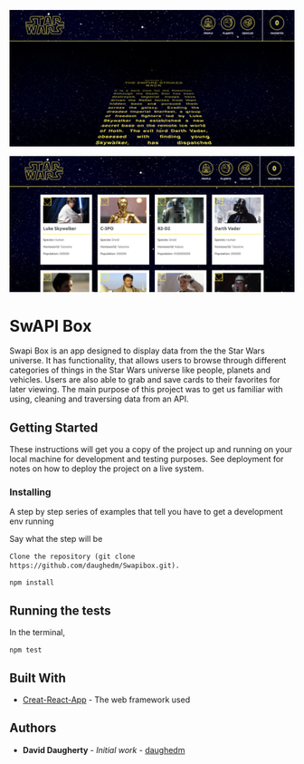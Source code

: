 ![Opening Scroll](/src/Assets/images/openingscreen.png)

![Card View](/src/Assets/images/cardscreen.png)


# SwAPI Box

Swapi Box is an app designed to display data from the the Star Wars universe.  It has functionality, that allows users to browse through different categories of things in the Star Wars universe like people, planets and vehicles.  Users are also able to grab and save cards to their favorites for later viewing. The main purpose of this project was to get us familiar with using, cleaning and traversing data from an API.



## Getting Started

These instructions will get you a copy of the project up and running on your local machine for development and testing purposes. See deployment for notes on how to deploy the project on a live system.


### Installing

A step by step series of examples that tell you have to get a development env running

Say what the step will be

```
Clone the repository (git clone https://github.com/daughedm/Swapibox.git).
```
```
npm install
```

## Running the tests

In the terminal, 

```
npm test
```

## Built With

* [Creat-React-App](https://github.com/facebook/create-react-app) - The web framework used

## Authors

* **David Daugherty** - *Initial work* - [daughedm](https://github.com/daughedm)
